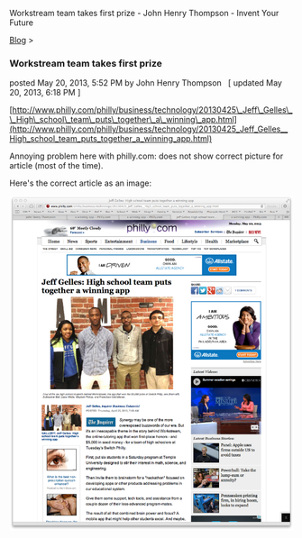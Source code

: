 Workstream team takes first prize - John Henry Thompson - Invent Your Future   
    

[Blog](../z-blog-1.md)‎ > ‎

### Workstream team takes first prize

posted May 20, 2013, 5:52 PM by John Henry Thompson   \[ updated May 20, 2013, 6:18 PM \]

  
[http://www.philly.com/philly/business/technology/20130425\_Jeff\_Gelles\_\_High\_school\_team\_puts\_together\_a\_winning\_app.html](http://www.philly.com/philly/business/technology/20130425_Jeff_Gelles__High_school_team_puts_together_a_winning_app.html)  
  

Annoying problem here with philly.com: does not show correct picture for article (most of the time).  
  

Here's the correct article as an image:  
  

[![](../_/rsrc/1369099086107/z-blog-1/workstreamteamtakesfirstprize/work-stream-article-correct.png)](http://www.johnhenrythompson.com/z-blog-1/workstreamteamtakesfirstprize/work-stream-article-correct.png?attredirects=0)

  

